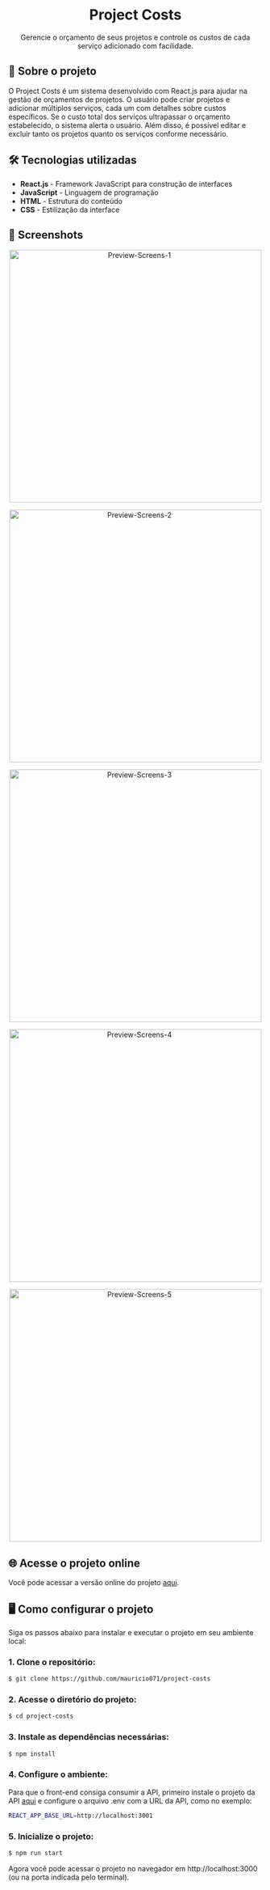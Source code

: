 <div align="center"> <h1>Project Costs</h1> </div>

<p align="center">Gerencie o orçamento de seus projetos e controle os custos de cada serviço adicionado com facilidade.</p>

## 📝 Sobre o projeto

O Project Costs é um sistema desenvolvido com React.js para ajudar na gestão de orçamentos de projetos. O usuário pode criar projetos e adicionar múltiplos serviços, cada um com detalhes sobre custos específicos. Se o custo total dos serviços ultrapassar o orçamento estabelecido, o sistema alerta o usuário. Além disso, é possível editar e excluir tanto os projetos quanto os serviços conforme necessário.

## 🛠 Tecnologias utilizadas
 
-   **React.js** - Framework JavaScript para construção de interfaces
-   **JavaScript** - Linguagem de programação
-   **HTML** - Estrutura do conteúdo
-   **CSS** - Estilização da interface

## 📸 Screenshots

<p align="center">
  <img src="./src/assets/readme-img/img-1.png" alt="Preview-Screens-1" width="500" >
</p>

<p align="center">
  <img src="./src/assets/readme-img/img-2.png" alt="Preview-Screens-2" width="500" >
</p>

<p align="center">
  <img src="./src/assets/readme-img/img-3.png" alt="Preview-Screens-3" width="500" >
</p>

<p align="center">
  <img src="./src/assets/readme-img/img-4.png" alt="Preview-Screens-4" width="500" >
</p>

<p align="center">
  <img src="./src/assets/readme-img/img-5.png" alt="Preview-Screens-5" width="500" >
</p>

## 🌐 Acesse o projeto online
Você pode acessar a versão online do projeto [aqui](https://project-costs.netlify.app).

## 🖥️ Como configurar o projeto

Siga os passos abaixo para instalar e executar o projeto em seu ambiente local:

### 1. Clone o repositório:

```bash
$ git clone https://github.com/mauricio071/project-costs
```

### 2. Acesse o diretório do projeto:

```bash
$ cd project-costs
```

### 3. Instale as dependências necessárias:

```bash
$ npm install
```

### 4. Configure o ambiente:
Para que o front-end consiga consumir a API, primeiro instale o projeto da API [aqui](https://github.com/mauricio071/project-costs-api) e configure o arquivo .env com a URL da API, como no exemplo:

```bash
REACT_APP_BASE_URL=http://localhost:3001
```

### 5. Inicialize o projeto:

```bash 
$ npm run start
```
Agora você pode acessar o projeto no navegador em http://localhost:3000 (ou na porta indicada pelo terminal).
